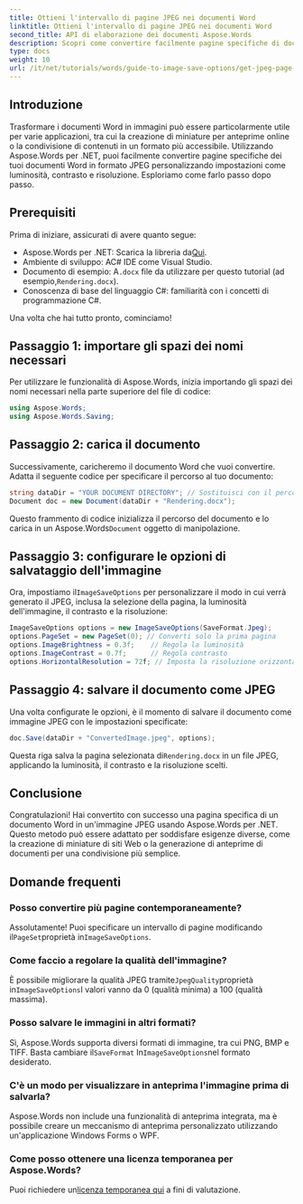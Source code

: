 ```yaml
---
title: Ottieni l'intervallo di pagine JPEG nei documenti Word
linktitle: Ottieni l'intervallo di pagine JPEG nei documenti Word
second_title: API di elaborazione dei documenti Aspose.Words
description: Scopri come convertire facilmente pagine specifiche di documenti Word in immagini JPEG usando Aspose.Words per .NET. Questa guida completa copre tutto, dal caricamento del documento e dalla configurazione delle impostazioni dell'immagine al salvataggio come JPEG.
type: docs
weight: 10
url: /it/net/tutorials/words/guide-to-image-save-options/get-jpeg-page-range-word-document/
---
```

## Introduzione

Trasformare i documenti Word in immagini può essere particolarmente utile per varie applicazioni, tra cui la creazione di miniature per anteprime online o la condivisione di contenuti in un formato più accessibile. Utilizzando Aspose.Words per .NET, puoi facilmente convertire pagine specifiche dei tuoi documenti Word in formato JPEG personalizzando impostazioni come luminosità, contrasto e risoluzione. Esploriamo come farlo passo dopo passo.

## Prerequisiti

Prima di iniziare, assicurati di avere quanto segue:

-  Aspose.Words per .NET: Scarica la libreria da[Qui](https://releases.aspose.com/words/net/).
- Ambiente di sviluppo: AC# IDE come Visual Studio.
-  Documento di esempio: A`.docx` file da utilizzare per questo tutorial (ad esempio,`Rendering.docx`).
- Conoscenza di base del linguaggio C#: familiarità con i concetti di programmazione C#.

Una volta che hai tutto pronto, cominciamo!

## Passaggio 1: importare gli spazi dei nomi necessari

Per utilizzare le funzionalità di Aspose.Words, inizia importando gli spazi dei nomi necessari nella parte superiore del file di codice:

```csharp
using Aspose.Words;
using Aspose.Words.Saving;
```

## Passaggio 2: carica il documento

Successivamente, caricheremo il documento Word che vuoi convertire. Adatta il seguente codice per specificare il percorso al tuo documento:

```csharp
string dataDir = "YOUR DOCUMENT DIRECTORY"; // Sostituisci con il percorso effettivo della directory
Document doc = new Document(dataDir + "Rendering.docx");
```

Questo frammento di codice inizializza il percorso del documento e lo carica in un Aspose.Words`Document` oggetto di manipolazione.

## Passaggio 3: configurare le opzioni di salvataggio dell'immagine

 Ora, impostiamo il`ImageSaveOptions` per personalizzare il modo in cui verrà generato il JPEG, inclusa la selezione della pagina, la luminosità dell'immagine, il contrasto e la risoluzione:

```csharp
ImageSaveOptions options = new ImageSaveOptions(SaveFormat.Jpeg);
options.PageSet = new PageSet(0); // Converti solo la prima pagina
options.ImageBrightness = 0.3f;    // Regola la luminosità
options.ImageContrast = 0.7f;      // Regola contrasto
options.HorizontalResolution = 72f; // Imposta la risoluzione orizzontale
```

## Passaggio 4: salvare il documento come JPEG

Una volta configurate le opzioni, è il momento di salvare il documento come immagine JPEG con le impostazioni specificate:

```csharp
doc.Save(dataDir + "ConvertedImage.jpeg", options);
```

 Questa riga salva la pagina selezionata di`Rendering.docx` in un file JPEG, applicando la luminosità, il contrasto e la risoluzione scelti.

## Conclusione

Congratulazioni! Hai convertito con successo una pagina specifica di un documento Word in un'immagine JPEG usando Aspose.Words per .NET. Questo metodo può essere adattato per soddisfare esigenze diverse, come la creazione di miniature di siti Web o la generazione di anteprime di documenti per una condivisione più semplice.

## Domande frequenti

### Posso convertire più pagine contemporaneamente?  
 Assolutamente! Puoi specificare un intervallo di pagine modificando il`PageSet`proprietà in`ImageSaveOptions`.

### Come faccio a regolare la qualità dell'immagine?  
 È possibile migliorare la qualità JPEG tramite`JpegQuality`proprietà in`ImageSaveOptions`I valori vanno da 0 (qualità minima) a 100 (qualità massima).

### Posso salvare le immagini in altri formati?  
 Sì, Aspose.Words supporta diversi formati di immagine, tra cui PNG, BMP e TIFF. Basta cambiare il`SaveFormat` In`ImageSaveOptions`nel formato desiderato.

### C'è un modo per visualizzare in anteprima l'immagine prima di salvarla?  
Aspose.Words non include una funzionalità di anteprima integrata, ma è possibile creare un meccanismo di anteprima personalizzato utilizzando un'applicazione Windows Forms o WPF.

### Come posso ottenere una licenza temporanea per Aspose.Words?  
 Puoi richiedere un[licenza temporanea qui](https://purchase.aspose.com/temporary-license/) a fini di valutazione.